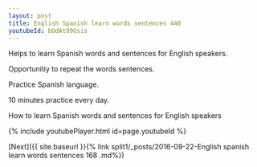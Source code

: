 ```yaml
---
layout: post
title: English Spanish learn words sentences 440 
youtubeId: bUdAt99Gsis
---
```

 
 
Helps to learn Spanish words and sentences for English speakers.

Opportunitiy to repeat the words sentences. 

Practice Spanish language. 
 
10 minutes practice every day. 
 
How to learn Spanish words and sentences for English speakers 
 
{% include youtubePlayer.html id=page.youtubeId %}
 
 
[Next]({{ site.baseurl }}{% link  split1/_posts/2016-09-22-English spanish learn words sentences 168 .md%})
 
